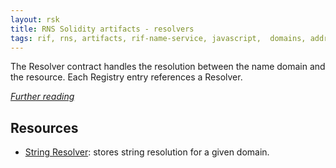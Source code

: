 ```yaml
---
layout: rsk
title: RNS Solidity artifacts - resolvers
tags: rif, rns, artifacts, rif-name-service, javascript,  domains, address, integrate, resolver, node, sdk, libraries, infrastructure, protocols, mvp, design, rbtc, defi, decentralized, quick-start, guides, tutorial, networks, dapps, tools, rootstock, rsk, ethereum, smart-contracts, install, get-started, how-to, mainnet, testnet, contracts, wallets, web3, crypto
---
```


The Resolver contract handles the resolution between the name domain and the resource. Each Registry entry references a Resolver.

_[Further reading](/rif/rns/specs/resolvers)_

## Resources

- [String Resolver](string-resolver): stores string resolution for a given domain.
